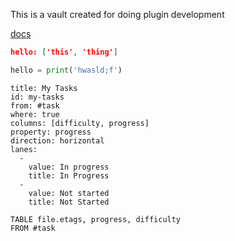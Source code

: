 This is a vault created for doing plugin development

[docs](https://github.com/unxok/obsidian-meta-kanban)

```json
hello: ['this', 'thing']
```

```python
hello = print('hwasld;f')
```


```meta-kanban
title: My Tasks
id: my-tasks
from: #task
where: true
columns: [difficulty, progress]
property: progress
direction: horizontal
lanes:
  -
    value: In progress
    title: In Progress
  -
    value: Not started
    title: Not Started
```

```dataview
TABLE file.etags, progress, difficulty
FROM #task
```
